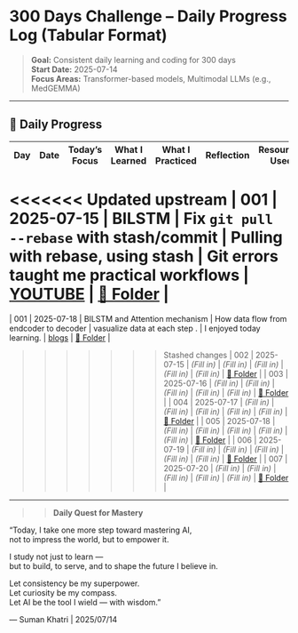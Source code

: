# 300 Days Challenge – Daily Progress Log (Tabular Format)

>  **Goal:** Consistent daily learning and coding for 300 days  
>  **Start Date:** 2025-07-14  
>  **Focus Areas:** Transformer-based models, Multimodal LLMs (e.g., MedGEMMA)

---

## 🔄 Daily Progress

| Day | Date       | Today’s Focus      | What I Learned                              | What I Practiced                | Reflection                             | Resources Used                       | 📁 Work               |
|-----|------------|--------------------|----------------------------------------------|----------------------------------|-----------------------------------------|---------------------------------------|------------------------|
<<<<<<< Updated upstream
| 001 | 2025-07-15 | BILSTM | Fix `git pull --rebase` with stash/commit   | Pulling with rebase, using stash | Git errors taught me practical workflows | [YOUTUBE](https://www.youtube.com/watch?v=7oYePBOq4ec&t=116s) | [📁 Folder](day001/)   |
=======
| 001 | 2025-07-18 | BILSTM and Attention mechanism | How data flow from endcoder to decoder   | vasualize data at each step . | I enjoyed today learning. | [blogs](https://colah.github.io/posts/2015-08-Understanding-LSTMs/) | [📁 Folder](day001/)   |
>>>>>>> Stashed changes
| 002 | 2025-07-15 | *(Fill in)*         | *(Fill in)*                                  | *(Fill in)*                      | *(Fill in)*                             | *(Fill in)*                          | [📁 Folder](day002/)   |
| 003 | 2025-07-16 | *(Fill in)*         | *(Fill in)*                                  | *(Fill in)*                      | *(Fill in)*                             | *(Fill in)*                          | [📁 Folder](day003/)   |
| 004 | 2025-07-17 | *(Fill in)*         | *(Fill in)*                                  | *(Fill in)*                      | *(Fill in)*                             | *(Fill in)*                          | [📁 Folder](day004/)   |
| 005 | 2025-07-18 | *(Fill in)*         | *(Fill in)*                                  | *(Fill in)*                      | *(Fill in)*                             | *(Fill in)*                          | [📁 Folder](day005/)   |
| 006 | 2025-07-19 | *(Fill in)*         | *(Fill in)*                                  | *(Fill in)*                      | *(Fill in)*                             | *(Fill in)*                          | [📁 Folder](day006/)   |
| 007 | 2025-07-20 | *(Fill in)*         | *(Fill in)*                                  | *(Fill in)*                      | *(Fill in)*                             | *(Fill in)*                          | [📁 Folder](day007/)   |

---

> >  **Daily Quest for Mastery**

“Today, I take one more step toward mastering AI,  
not to impress the world, but to empower it.

I study not just to learn —  
but to build, to serve, and to shape the future I believe in.

Let consistency be my superpower.  
Let curiosity be my compass.  
Let AI be the tool I wield — with wisdom.”

— Suman Khatri | 2025/07/14
